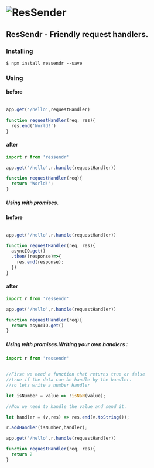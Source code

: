 # ![ResSender](http://i.imgur.com/GUhAwKz.jpg)

## ResSendr - Friendly request handlers.

### Installing
    $ npm install ressendr --save

### Using

#### before
```javascript

app.get('/hello',requestHandler)

function requestHandler(req, res){
  res.end('World!')
}
```

#### after
```javascript
import r from 'ressendr'

app.get('/hello',r.handle(requestHandler))

function requestHandler(req){
  return 'World!';
}
```


##### Using with promises.


#### before
```javascript

app.get('/hello',r.handle(requestHandler))

function requestHandler(req, res){
  asyncIO.get()
  .then((response)=>{
    res.end(response);
  })
}
```

#### after
```javascript
import r from 'ressendr'

app.get('/hello',r.handle(requestHandler))

function requestHandler(req){
  return asyncIO.get()
}
```



##### Using with promises.Writing your own handlers :
```javascript
import r from 'ressendr'


//First we need a function that returns true or false
//true if the data can be handle by the handler.
//so lets write a number Handler

let isNumber = value => !isNaN(value);

//Now we need to handle the value and send it.

let handler = (v,res) => res.end(v.toString());

r.addHandler(isNumber,handler);

app.get('/hello',r.handle(requestHandler))

function requestHandler(req, res){
  return 2
}

```
